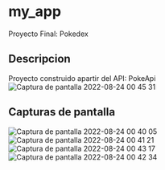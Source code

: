# my_app

Proyecto Final: Pokedex

## Descripcion

Proyecto construido apartir del API: PokeApi
![Captura de pantalla 2022-08-24 00 45 31](https://user-images.githubusercontent.com/106873969/186340250-f0bde500-c741-4237-a730-f04d5bb2583e.png)

## Capturas de pantalla
![Captura de pantalla 2022-08-24 00 40 05](https://user-images.githubusercontent.com/106873969/186340251-35353900-d08f-4b71-a8b1-6120e29dba91.png)
![Captura de pantalla 2022-08-24 00 41 21](https://user-images.githubusercontent.com/106873969/186340252-b648ae3c-bf25-4c01-8325-53c54865738c.png)
![Captura de pantalla 2022-08-24 00 43 17](https://user-images.githubusercontent.com/106873969/186340246-c436129f-51c1-4559-9ccf-eaed3a4f3d2e.png)
![Captura de pantalla 2022-08-24 00 42 34](https://user-images.githubusercontent.com/106873969/186340244-2862d83c-0dc3-4ac7-8ade-004e998a811f.png)

